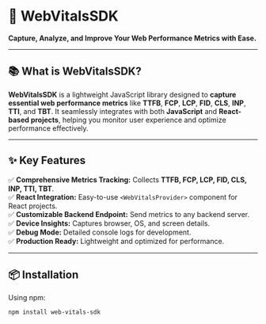 # 🚀 **WebVitalsSDK**  

**Capture, Analyze, and Improve Your Web Performance Metrics with Ease.**

---

## 📚 **What is WebVitalsSDK?**

**WebVitalsSDK** is a lightweight JavaScript library designed to **capture essential web performance metrics** like **TTFB**, **FCP**, **LCP**, **FID**, **CLS**, **INP**, **TTI**, and **TBT**. It seamlessly integrates with both **JavaScript** and **React-based projects**, helping you monitor user experience and optimize performance effectively.

---

## ✨ **Key Features**

✅ **Comprehensive Metrics Tracking:** Collects **TTFB, FCP, LCP, FID, CLS, INP, TTI, TBT**.  
✅ **React Integration:** Easy-to-use `<WebVitalsProvider>` component for React projects.  
✅ **Customizable Backend Endpoint:** Send metrics to any backend server.  
✅ **Device Insights:** Captures browser, OS, and screen details.  
✅ **Debug Mode:** Detailed console logs for development.  
✅ **Production Ready:** Lightweight and optimized for performance.  

---

## 📦 **Installation**

Using npm:

```bash
npm install web-vitals-sdk